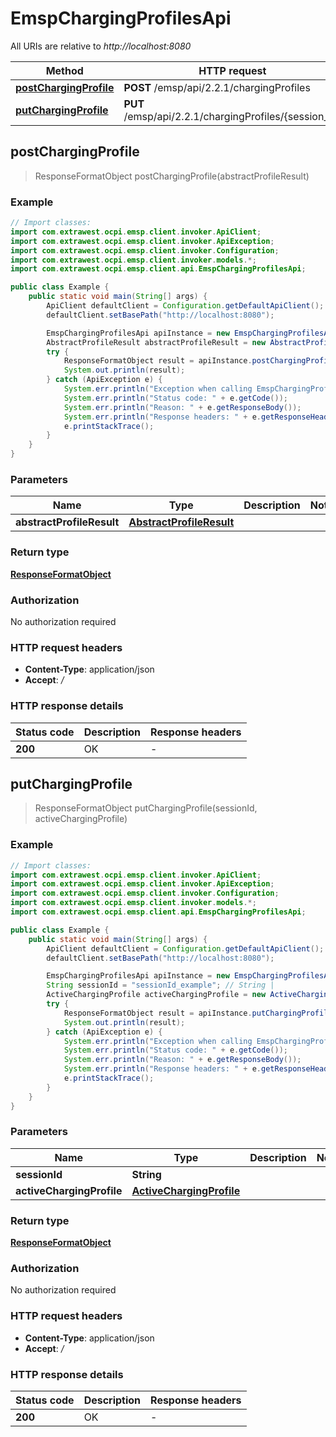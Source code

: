 # EmspChargingProfilesApi

All URIs are relative to *http://localhost:8080*

| Method | HTTP request | Description |
|------------- | ------------- | -------------|
| [**postChargingProfile**](EmspChargingProfilesApi.md#postChargingProfile) | **POST** /emsp/api/2.2.1/chargingProfiles |  |
| [**putChargingProfile**](EmspChargingProfilesApi.md#putChargingProfile) | **PUT** /emsp/api/2.2.1/chargingProfiles/{session_id} |  |



## postChargingProfile

> ResponseFormatObject postChargingProfile(abstractProfileResult)



### Example

```java
// Import classes:
import com.extrawest.ocpi.emsp.client.invoker.ApiClient;
import com.extrawest.ocpi.emsp.client.invoker.ApiException;
import com.extrawest.ocpi.emsp.client.invoker.Configuration;
import com.extrawest.ocpi.emsp.client.invoker.models.*;
import com.extrawest.ocpi.emsp.client.api.EmspChargingProfilesApi;

public class Example {
    public static void main(String[] args) {
        ApiClient defaultClient = Configuration.getDefaultApiClient();
        defaultClient.setBasePath("http://localhost:8080");

        EmspChargingProfilesApi apiInstance = new EmspChargingProfilesApi(defaultClient);
        AbstractProfileResult abstractProfileResult = new AbstractProfileResult(); // AbstractProfileResult | 
        try {
            ResponseFormatObject result = apiInstance.postChargingProfile(abstractProfileResult);
            System.out.println(result);
        } catch (ApiException e) {
            System.err.println("Exception when calling EmspChargingProfilesApi#postChargingProfile");
            System.err.println("Status code: " + e.getCode());
            System.err.println("Reason: " + e.getResponseBody());
            System.err.println("Response headers: " + e.getResponseHeaders());
            e.printStackTrace();
        }
    }
}
```

### Parameters


| Name | Type | Description  | Notes |
|------------- | ------------- | ------------- | -------------|
| **abstractProfileResult** | [**AbstractProfileResult**](AbstractProfileResult.md)|  | |

### Return type

[**ResponseFormatObject**](ResponseFormatObject.md)

### Authorization

No authorization required

### HTTP request headers

- **Content-Type**: application/json
- **Accept**: */*


### HTTP response details
| Status code | Description | Response headers |
|-------------|-------------|------------------|
| **200** | OK |  -  |


## putChargingProfile

> ResponseFormatObject putChargingProfile(sessionId, activeChargingProfile)



### Example

```java
// Import classes:
import com.extrawest.ocpi.emsp.client.invoker.ApiClient;
import com.extrawest.ocpi.emsp.client.invoker.ApiException;
import com.extrawest.ocpi.emsp.client.invoker.Configuration;
import com.extrawest.ocpi.emsp.client.invoker.models.*;
import com.extrawest.ocpi.emsp.client.api.EmspChargingProfilesApi;

public class Example {
    public static void main(String[] args) {
        ApiClient defaultClient = Configuration.getDefaultApiClient();
        defaultClient.setBasePath("http://localhost:8080");

        EmspChargingProfilesApi apiInstance = new EmspChargingProfilesApi(defaultClient);
        String sessionId = "sessionId_example"; // String | 
        ActiveChargingProfile activeChargingProfile = new ActiveChargingProfile(); // ActiveChargingProfile | 
        try {
            ResponseFormatObject result = apiInstance.putChargingProfile(sessionId, activeChargingProfile);
            System.out.println(result);
        } catch (ApiException e) {
            System.err.println("Exception when calling EmspChargingProfilesApi#putChargingProfile");
            System.err.println("Status code: " + e.getCode());
            System.err.println("Reason: " + e.getResponseBody());
            System.err.println("Response headers: " + e.getResponseHeaders());
            e.printStackTrace();
        }
    }
}
```

### Parameters


| Name | Type | Description  | Notes |
|------------- | ------------- | ------------- | -------------|
| **sessionId** | **String**|  | |
| **activeChargingProfile** | [**ActiveChargingProfile**](ActiveChargingProfile.md)|  | |

### Return type

[**ResponseFormatObject**](ResponseFormatObject.md)

### Authorization

No authorization required

### HTTP request headers

- **Content-Type**: application/json
- **Accept**: */*


### HTTP response details
| Status code | Description | Response headers |
|-------------|-------------|------------------|
| **200** | OK |  -  |

